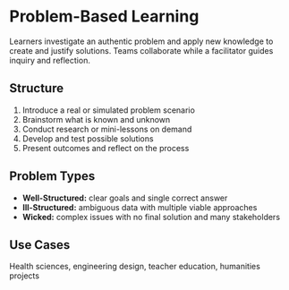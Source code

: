 # Problem-Based Learning

Learners investigate an authentic problem and apply new knowledge to create and justify solutions. Teams collaborate while a facilitator guides inquiry and reflection.

## Structure
1. Introduce a real or simulated problem scenario
2. Brainstorm what is known and unknown
3. Conduct research or mini-lessons on demand
4. Develop and test possible solutions
5. Present outcomes and reflect on the process

## Problem Types
- **Well-Structured:** clear goals and single correct answer
- **Ill-Structured:** ambiguous data with multiple viable approaches
- **Wicked:** complex issues with no final solution and many stakeholders

## Use Cases
Health sciences, engineering design, teacher education, humanities projects
